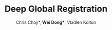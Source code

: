 ---
title  : "Deep Global Registration"
author : "Chris Choy*, <b>Wei Dong*</b>, Vladlen Koltun"
journal: "CVPR 2020 (Oral)"
imurl  : "/assets/images/dgr-teaser.png"
paperurl: "https://arxiv.org/abs/2004.11540"
codeurl: "https://github.com/chrischoy/DeepGlobalRegistration"
type:     "publication"
---